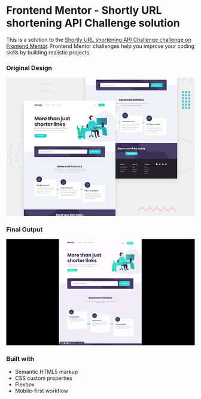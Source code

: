 # Frontend Mentor - Shortly URL shortening API Challenge solution

This is a solution to the [Shortly URL shortening API Challenge challenge on Frontend Mentor](https://www.frontendmentor.io/challenges/url-shortening-api-landing-page-2ce3ob-G). Frontend Mentor challenges help you improve your coding skills by building realistic projects.

### Original Design

![](./design/desktop-preview.jpg)

### Final Output

![](./Frontend-Mentor-Shortly-URL-shortening-API-Challenge-ezgif.com-video-to-gif-converter.gif)

### Built with

- Semantic HTML5 markup
- CSS custom properties
- Flexbox
- Mobile-first workflow
